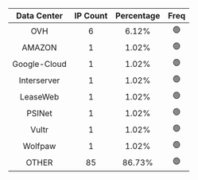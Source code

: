 | Data Center | IP Count | Percentage | Freq |
|:------------:|:--------:|:-----------:|:-----:|
| OVH | 6 | 6.12% | 🟢 |
| AMAZON | 1 | 1.02% | 🟢 |
| Google-Cloud | 1 | 1.02% | 🟢 |
| Interserver | 1 | 1.02% | 🟢 |
| LeaseWeb | 1 | 1.02% | 🟢 |
| PSINet | 1 | 1.02% | 🟢 |
| Vultr | 1 | 1.02% | 🟢 |
| Wolfpaw | 1 | 1.02% | 🟢 |
| OTHER | 85 | 86.73% | 🟢 |